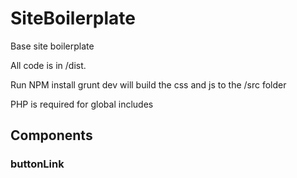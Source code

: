 # SiteBoilerplate
Base site boilerplate


All code is in /dist. 

Run NPM install
grunt dev will build the css and js to the /src folder

PHP is required for global includes

## Components

### buttonLink